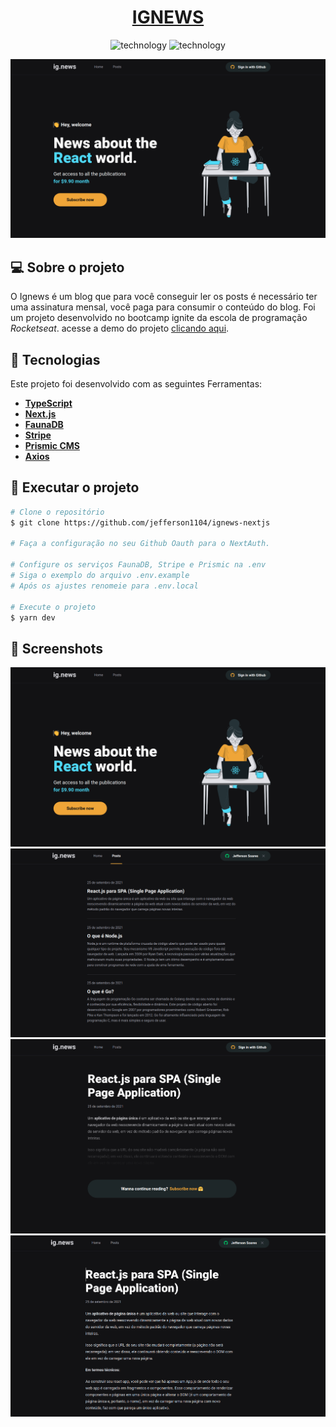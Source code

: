 <h1 align="center">
  <a href='https://ignews-nextjs.vercel.app/' target='_blank'>IGNEWS</a>
</h1>

<p align="center">
  <img alt="technology" src="https://img.shields.io/badge/TypeScript-007ACC?style=for-the-badge&logo=typescript&logoColor=white">

  <img alt="technology" src="https://img.shields.io/badge/Next-black?style=for-the-badge&logo=next.js&logoColor=white">
</p>

<p align="center">
  <img src="./assets/screenshots/screenshot-01.png" alt="home do ignews">
</p>

## 💻 Sobre o projeto

O Ignews é um blog que para você conseguir ler os posts é necessário ter uma assinatura mensal, você paga para consumir o conteúdo do blog. Foi um projeto desenvolvido no bootcamp ignite da escola de programação _Rocketseat_. acesse a demo do projeto [clicando aqui](https://ignews-nextjs.vercel.app/).

## :hammer: Tecnologias

Este projeto foi desenvolvido com as seguintes Ferramentas:

- **[TypeScript](https://www.typescriptlang.org/)**
- **[Next.js](https://nextjs.org/)**
- **[FaunaDB](https://fauna.com/)**
- **[Stripe](https://stripe.com/en-br)**
- **[Prismic CMS](https://prismic.io/)**
- **[Axios](https://github.com/axios/axios)**

## 🚀 Executar o projeto

```bash
# Clone o repositório
$ git clone https://github.com/jefferson1104/ignews-nextjs

# Faça a configuração no seu Github Oauth para o NextAuth.

# Configure os serviços FaunaDB, Stripe e Prismic na .env
# Siga o exemplo do arquivo .env.example
# Após os ajustes renomeie para .env.local

# Execute o projeto
$ yarn dev
```

## 🎨 Screenshots

![screenshot](./assets/screenshots/screenshot-01.png)
![screenshot](./assets/screenshots/screenshot-02.png)
![screenshot](./assets/screenshots/screenshot-03.png)
![screenshot](./assets/screenshots/screenshot-04.png)
